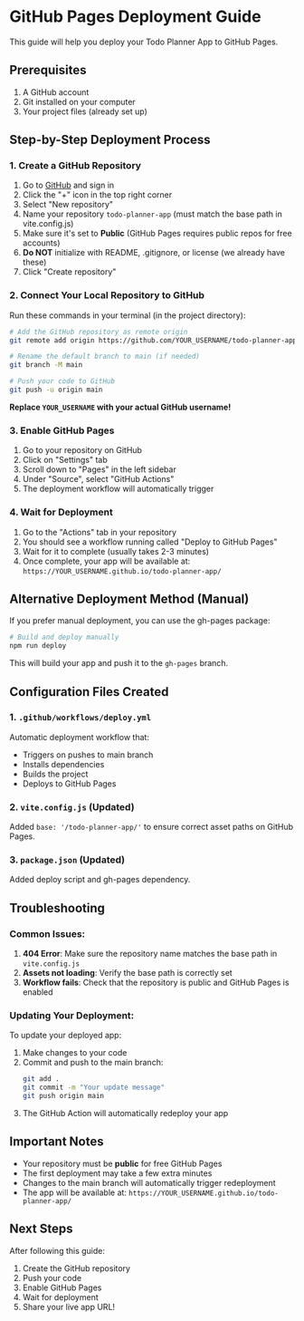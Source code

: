 # GitHub Pages Deployment Guide

This guide will help you deploy your Todo Planner App to GitHub Pages.

## Prerequisites

1. A GitHub account
2. Git installed on your computer
3. Your project files (already set up)

## Step-by-Step Deployment Process

### 1. Create a GitHub Repository

1. Go to [GitHub](https://github.com) and sign in
2. Click the "+" icon in the top right corner
3. Select "New repository"
4. Name your repository `todo-planner-app` (must match the base path in vite.config.js)
5. Make sure it's set to **Public** (GitHub Pages requires public repos for free accounts)
6. **Do NOT** initialize with README, .gitignore, or license (we already have these)
7. Click "Create repository"

### 2. Connect Your Local Repository to GitHub

Run these commands in your terminal (in the project directory):

```bash
# Add the GitHub repository as remote origin
git remote add origin https://github.com/YOUR_USERNAME/todo-planner-app.git

# Rename the default branch to main (if needed)
git branch -M main

# Push your code to GitHub
git push -u origin main
```

**Replace `YOUR_USERNAME` with your actual GitHub username!**

### 3. Enable GitHub Pages

1. Go to your repository on GitHub
2. Click on "Settings" tab
3. Scroll down to "Pages" in the left sidebar
4. Under "Source", select "GitHub Actions"
5. The deployment workflow will automatically trigger

### 4. Wait for Deployment

1. Go to the "Actions" tab in your repository
2. You should see a workflow running called "Deploy to GitHub Pages"
3. Wait for it to complete (usually takes 2-3 minutes)
4. Once complete, your app will be available at: `https://YOUR_USERNAME.github.io/todo-planner-app/`

## Alternative Deployment Method (Manual)

If you prefer manual deployment, you can use the gh-pages package:

```bash
# Build and deploy manually
npm run deploy
```

This will build your app and push it to the `gh-pages` branch.

## Configuration Files Created

### 1. `.github/workflows/deploy.yml`
Automatic deployment workflow that:
- Triggers on pushes to main branch
- Installs dependencies
- Builds the project
- Deploys to GitHub Pages

### 2. `vite.config.js` (Updated)
Added `base: '/todo-planner-app/'` to ensure correct asset paths on GitHub Pages.

### 3. `package.json` (Updated)
Added deploy script and gh-pages dependency.

## Troubleshooting

### Common Issues:

1. **404 Error**: Make sure the repository name matches the base path in `vite.config.js`
2. **Assets not loading**: Verify the base path is correctly set
3. **Workflow fails**: Check that the repository is public and GitHub Pages is enabled

### Updating Your Deployment:

To update your deployed app:
1. Make changes to your code
2. Commit and push to the main branch:
   ```bash
   git add .
   git commit -m "Your update message"
   git push origin main
   ```
3. The GitHub Action will automatically redeploy your app

## Important Notes

- Your repository must be **public** for free GitHub Pages
- The first deployment may take a few extra minutes
- Changes to the main branch will automatically trigger redeployment
- The app will be available at: `https://YOUR_USERNAME.github.io/todo-planner-app/`

## Next Steps

After following this guide:
1. Create the GitHub repository
2. Push your code
3. Enable GitHub Pages
4. Wait for deployment
5. Share your live app URL!